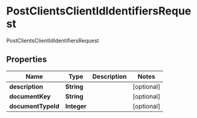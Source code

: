 

# PostClientsClientIdIdentifiersRequest

PostClientsClientIdIdentifiersRequest

## Properties

| Name | Type | Description | Notes |
|------------ | ------------- | ------------- | -------------|
|**description** | **String** |  |  [optional] |
|**documentKey** | **String** |  |  [optional] |
|**documentTypeId** | **Integer** |  |  [optional] |



